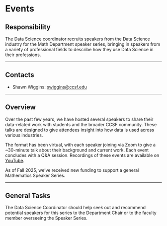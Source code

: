 # Events

## Responsibility
The Data Science coordinator recruits speakers from the Data Science industry for the Math Department speaker series, bringing in speakers from a variety of professional fields to describe how they use Data Science in their professions.

---

## Contacts
- Shawn Wiggins: swiggins@ccsf.edu

---

## Overview
Over the past few years, we have hosted several speakers to share their data-related work with students and the broader CCSF community. These talks are designed to give attendees insight into how data is used across various industries.

The format has been virtual, with each speaker joining via Zoom to give a ~30-minute talk about their background and current work. Each event concludes with a Q&A session. Recordings of these events are available on [YouTube](https://www.youtube.com/watch?v=Fu1vBo0HR3Y&list=PLDHNuYFn2lPMa-arWNI5XIONq2i-JfWN-).

As of Fall 2025, we’ve received new funding to support a general Mathematics Speaker Series. 

---

## General Tasks
The Data Science Coordinator should help seek out and recommend potential speakers for this series to the Department Chair or to the faculty member overseeing the Speaker Series.
